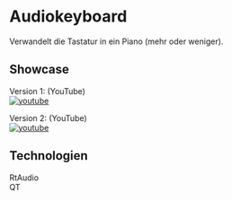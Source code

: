 # Audiokeyboard

Verwandelt die Tastatur in ein Piano (mehr oder weniger).

## Showcase

Version 1: (YouTube)<br>
[![youtube][image]][version1]

Version 2: (YouTube)<br>
[![youtube][image]][version2]

[version1]:
https://www.youtube.com/watch?v=1vwA9sYrSrg

[version2]:
https://www.youtube.com/watch?v=Sna89ixXSAA

[image]:
img/yt_logo_6.png
"Klick Mich!"


## Technologien

RtAudio<br>
QT<br>
